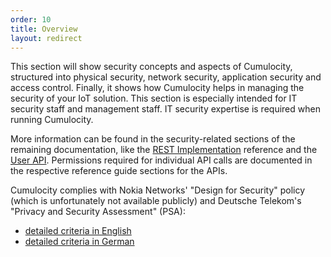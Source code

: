 ```yaml
---
order: 10
title: Overview
layout: redirect
---
```


This section will show security concepts and aspects of Cumulocity, structured into physical security, network security, application security and access control. Finally, it shows how Cumulocity helps in managing the security of your IoT solution. 
This section is especially intended for IT security staff and management staff. IT security expertise is required when running Cumulocity.

More information can be found in the security-related sections of the remaining documentation, like the [REST Implementation](/guides/reference/rest-implementation) reference and the [User API](/guides/reference/users). Permissions required for individual API calls are documented in the respective reference guide sections for the APIs.

Cumulocity complies with Nokia Networks' "Design for Security" policy (which is unfortunately not available publicly) and Deutsche Telekom's "Privacy and Security Assessment" (PSA): <br>
* [detailed criteria in English](https://www.telekom.com/en/corporate-responsibility/data-protection---data-security/security/security/privacy-and-security-assessment-process-358312)  
* [detailed criteria in German](http://www.telekom.com/psa)
